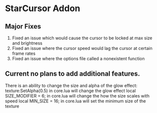 # StarCursor Addon

## Major Fixes
1. Fixed an issue which would cause the cursor to be locked at max size and brightness
2. Fixed an issue where the cursor speed would lag the cursor at certain frame rates
3. Fixed an issue where the options file called a nonexistent function

## Current no plans to add additional features.
There is an ability to change the size and alpha of the glow effect:
texture:SetAlpha(0.5) in core.lua will change the glow effect
local SIZE_MODIFIER = 6; in core.lua will change the how the size scales with speed
local MIN_SIZE = 16; in core.lua will set the minimum size of the texture
